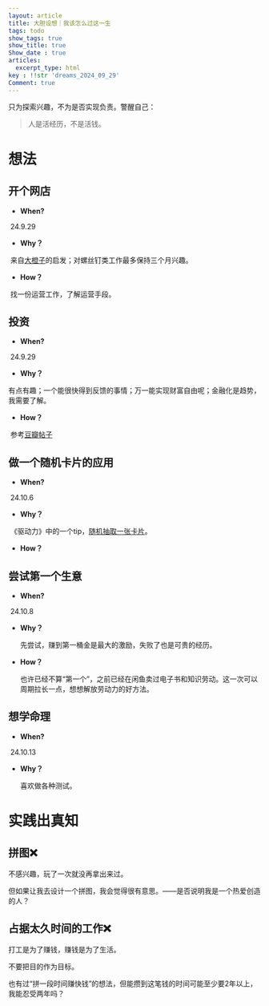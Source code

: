 ```yaml
---
layout: article
title: 大胆设想｜我该怎么过这一生
tags: todo
show_tags: true
show_title: true
Show_date : true
articles:
  excerpt_type: html
key : !!str 'dreams_2024_09_29'
Comment: true
---
```


只为探索兴趣，不为是否实现负责。警醒自己：

> 人是活经历，不是活钱。

<!--more-->

# 想法

## 开个网店

- **When?**

​	24.9.29

- **Why？**

​	来自[大橙子](https://www.xiaoyuzhoufm.com/episode/65d8198035dd8780ed1d7d54?s=eyJ1IjogIjYyYmM2N2I1ZWRjZTY3MTA0YTkxM2IzOSJ9)的启发；对螺丝钉类工作最多保持三个月兴趣。

- **How？**

​	找一份运营工作，了解运营手段。

## 投资

- **When?**

​	24.9.29

- **Why？**

​	有点有趣；一个能很快得到反馈的事情；万一能实现财富自由呢；金融化是趋势，我需要了解。

- **How？**

​	参考[豆瓣帖子](https://www.douban.com/group/topic/302249089/?_i=7621834wVtJoFW)

## 做一个随机卡片的应用

- **When?**

​	24.10.6

- **Why？**

​	《驱动力》中的一个tip，[随机抽取一张卡片](https://zhimiao39.github.io/coconutss.github.io/2024/10/06/2024年书影音记录.html)。

- **How？**

## 尝试第一个生意

- **When?**

​	24.10.8

- **Why？**

  先尝试，赚到第一桶金是最大的激励，失败了也是可贵的经历。

- **How？**

  也许已经不算“第一个”，之前已经在闲鱼卖过电子书和知识劳动。这一次可以周期拉长一点，想想解放劳动力的好方法。

## 想学命理

- **When?**

​	24.10.13

- **Why？**

  喜欢做各种测试。

# 实践出真知

## 拼图❌

不感兴趣，玩了一次就没再拿出来过。

但如果让我去设计一个拼图，我会觉得很有意思。——是否说明我是一个热爱创造的人？

## 占据太久时间的工作❌

打工是为了赚钱，赚钱是为了生活。

不要把目的作为目标。

也有过“拼一段时间赚快钱”的想法，但能攒到这笔钱的时间可能至少要2年以上，我能忍受两年吗？